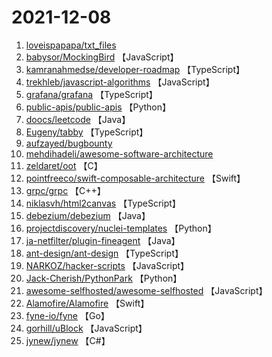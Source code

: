 # 2021-12-08

1. [loveispapapa/txt_files](https://github.com/loveispapapa/txt_files) 
2. [babysor/MockingBird](https://github.com/babysor/MockingBird) 【JavaScript】
3. [kamranahmedse/developer-roadmap](https://github.com/kamranahmedse/developer-roadmap) 【TypeScript】
4. [trekhleb/javascript-algorithms](https://github.com/trekhleb/javascript-algorithms) 【JavaScript】
5. [grafana/grafana](https://github.com/grafana/grafana) 【TypeScript】
6. [public-apis/public-apis](https://github.com/public-apis/public-apis) 【Python】
7. [doocs/leetcode](https://github.com/doocs/leetcode) 【Java】
8. [Eugeny/tabby](https://github.com/Eugeny/tabby) 【TypeScript】
9. [aufzayed/bugbounty](https://github.com/aufzayed/bugbounty) 
10. [mehdihadeli/awesome-software-architecture](https://github.com/mehdihadeli/awesome-software-architecture) 
11. [zeldaret/oot](https://github.com/zeldaret/oot) 【C】
12. [pointfreeco/swift-composable-architecture](https://github.com/pointfreeco/swift-composable-architecture) 【Swift】
13. [grpc/grpc](https://github.com/grpc/grpc) 【C++】
14. [niklasvh/html2canvas](https://github.com/niklasvh/html2canvas) 【TypeScript】
15. [debezium/debezium](https://github.com/debezium/debezium) 【Java】
16. [projectdiscovery/nuclei-templates](https://github.com/projectdiscovery/nuclei-templates) 【Python】
17. [ja-netfilter/plugin-fineagent](https://github.com/ja-netfilter/plugin-fineagent) 【Java】
18. [ant-design/ant-design](https://github.com/ant-design/ant-design) 【TypeScript】
19. [NARKOZ/hacker-scripts](https://github.com/NARKOZ/hacker-scripts) 【JavaScript】
20. [Jack-Cherish/PythonPark](https://github.com/Jack-Cherish/PythonPark) 【Python】
21. [awesome-selfhosted/awesome-selfhosted](https://github.com/awesome-selfhosted/awesome-selfhosted) 【JavaScript】
22. [Alamofire/Alamofire](https://github.com/Alamofire/Alamofire) 【Swift】
23. [fyne-io/fyne](https://github.com/fyne-io/fyne) 【Go】
24. [gorhill/uBlock](https://github.com/gorhill/uBlock) 【JavaScript】
25. [jynew/jynew](https://github.com/jynew/jynew) 【C#】
